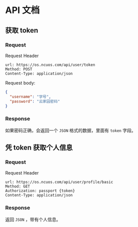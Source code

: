 # API 文档

## 获取 token

### Request

Request Header

```text
url: https://os.ncuos.com/api/user/token
Method: POST
Content-Type: application/json
```

Request body:

```json
{
  "username": "学号",
  "password": "云家园密码"
}
```

### Response

如果密码正确，会返回一个 `JSON` 格式的数据，里面有 `token` 字段。

## 凭 token 获取个人信息

### Request

Request Header

```text
url: https://os.ncuos.com/api/user/profile/basic
Method: GET
Authorization: passport {token}
Content-Type: application/json
```

### Response

返回 `JSON` ，带有个人信息。
